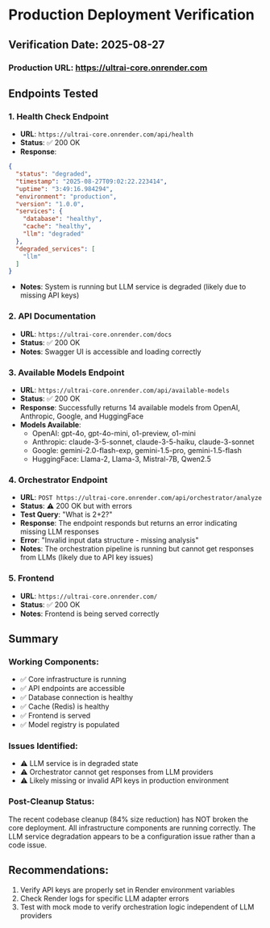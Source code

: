 # Production Deployment Verification

## Verification Date: 2025-08-27

### Production URL: https://ultrai-core.onrender.com

## Endpoints Tested

### 1. Health Check Endpoint
- **URL**: `https://ultrai-core.onrender.com/api/health`
- **Status**: ✅ 200 OK
- **Response**:
```json
{
  "status": "degraded",
  "timestamp": "2025-08-27T09:02:22.223414",
  "uptime": "3:49:16.984294",
  "environment": "production",
  "version": "1.0.0",
  "services": {
    "database": "healthy",
    "cache": "healthy",
    "llm": "degraded"
  },
  "degraded_services": [
    "llm"
  ]
}
```
- **Notes**: System is running but LLM service is degraded (likely due to missing API keys)

### 2. API Documentation
- **URL**: `https://ultrai-core.onrender.com/docs`
- **Status**: ✅ 200 OK
- **Notes**: Swagger UI is accessible and loading correctly

### 3. Available Models Endpoint
- **URL**: `https://ultrai-core.onrender.com/api/available-models`
- **Status**: ✅ 200 OK
- **Response**: Successfully returns 14 available models from OpenAI, Anthropic, Google, and HuggingFace
- **Models Available**:
  - OpenAI: gpt-4o, gpt-4o-mini, o1-preview, o1-mini
  - Anthropic: claude-3-5-sonnet, claude-3-5-haiku, claude-3-sonnet
  - Google: gemini-2.0-flash-exp, gemini-1.5-pro, gemini-1.5-flash
  - HuggingFace: Llama-2, Llama-3, Mistral-7B, Qwen2.5

### 4. Orchestrator Endpoint
- **URL**: `POST https://ultrai-core.onrender.com/api/orchestrator/analyze`
- **Status**: ⚠️ 200 OK but with errors
- **Test Query**: "What is 2+2?"
- **Response**: The endpoint responds but returns an error indicating missing LLM responses
- **Error**: "Invalid input data structure - missing analysis"
- **Notes**: The orchestration pipeline is running but cannot get responses from LLMs (likely due to API key issues)

### 5. Frontend
- **URL**: `https://ultrai-core.onrender.com/`
- **Status**: ✅ 200 OK
- **Notes**: Frontend is being served correctly

## Summary

### Working Components:
- ✅ Core infrastructure is running
- ✅ API endpoints are accessible
- ✅ Database connection is healthy
- ✅ Cache (Redis) is healthy
- ✅ Frontend is served
- ✅ Model registry is populated

### Issues Identified:
- ⚠️ LLM service is in degraded state
- ⚠️ Orchestrator cannot get responses from LLM providers
- ⚠️ Likely missing or invalid API keys in production environment

### Post-Cleanup Status:
The recent codebase cleanup (84% size reduction) has NOT broken the core deployment. All infrastructure components are running correctly. The LLM service degradation appears to be a configuration issue rather than a code issue.

## Recommendations:
1. Verify API keys are properly set in Render environment variables
2. Check Render logs for specific LLM adapter errors
3. Test with mock mode to verify orchestration logic independent of LLM providers